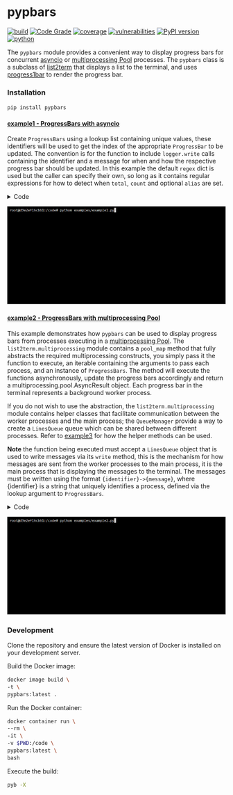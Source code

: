 # pypbars
[![build](https://github.com/soda480/pypbars/actions/workflows/main.yml/badge.svg?branch=main)](https://github.com/soda480/pypbars/actions/workflows/main.yml)
[![Code Grade](https://api.codiga.io/project/34681/status/svg)](https://app.codiga.io/hub/project/34681/pypbars)
[![coverage](https://img.shields.io/badge/coverage-100%25-brightgreen)](https://pybuilder.io/)
[![vulnerabilities](https://img.shields.io/badge/vulnerabilities-None-brightgreen)](https://pypi.org/project/bandit/)
[![PyPI version](https://badge.fury.io/py/pypbars.svg)](https://badge.fury.io/py/pypbars)
[![python](https://img.shields.io/badge/python-3.7%20%7C%203.8%20%7C%203.9%20%7C%203.10-teal)](https://www.python.org/downloads/)

The `pypbars` module provides a convenient way to display progress bars for concurrent [asyncio](https://docs.python.org/3/library/asyncio.html) or [multiprocessing Pool](https://docs.python.org/3/library/multiprocessing.html#multiprocessing.pool.Pool) processes. The `pypbars` class is a subclass of [list2term](https://pypi.org/project/list2term/) that displays a list to the terminal, and uses [progress1bar](https://pypi.org/project/progress1bar/) to render the progress bar.

### Installation
```bash
pip install pypbars
```

#### [example1 - ProgressBars with asyncio](https://github.com/soda480/pypbars/blob/main/examples/example1.py)

Create `ProgressBars` using a lookup list containing unique values, these identifiers will be used to get the index of the appropriate `ProgressBar` to be updated. The convention is for the function to include `logger.write` calls containing the identifier and a message for when and how the respective progress bar should be updated. In this example the default `regex` dict is used but the caller can specify their own, so long as it contains regular expressions for how to detect when `total`, `count` and optional `alias` are set.

<details><summary>Code</summary>

```Python
import asyncio
import random
from faker import Faker
from pypbars import ProgressBars

async def do_work(worker, logger=None):
    logger.write(f'{worker}->worker is {worker}')
    total = random.randint(10, 65)
    logger.write(f'{worker}->processing total of {total} items')
    for count in range(total):
        # mimic an IO-bound process
        await asyncio.sleep(.1)
        logger.write(f'{worker}->processed {count}')
    return total

async def run(workers):
    with ProgressBars(lookup=workers, show_prefix=False, show_fraction=False) as logger:
        doers = (do_work(worker, logger=logger) for worker in workers)
        return await asyncio.gather(*doers)

def main():
    workers = [Faker().user_name() for _ in range(10)]
    print(f'Total of {len(workers)} workers working concurrently')
    results = asyncio.run(run(workers))
    print(f'The {len(workers)} workers processed a total of {sum(results)} items')

if __name__ == '__main__':
    main()
```

</details>

![example1](https://raw.githubusercontent.com/soda480/pypbars/main/docs/images/example1.gif)

#### [example2 - ProgressBars with multiprocessing Pool](https://github.com/soda480/pypbars/blob/main/examples/example2.py)

This example demonstrates how `pypbars` can be used to display progress bars from processes executing in a [multiprocessing Pool](https://docs.python.org/3/library/multiprocessing.html#using-a-pool-of-workers). The `list2term.multiprocessing` module contains a `pool_map` method that fully abstracts the required multiprocessing constructs, you simply pass it the function to execute, an iterable containing the arguments to pass each process, and an instance of `ProgressBars`. The method will execute the functions asynchronously, update the progress bars accordingly and return a multiprocessing.pool.AsyncResult object. Each progress bar in the terminal represents a background worker process.

If you do not wish to use the abstraction, the `list2term.multiprocessing` module contains helper classes that facilitate communication between the worker processes and the main process; the `QueueManager` provide a way to create a `LinesQueue` queue which can be shared between different processes. Refer to [example3](https://github.com/soda480/pypbars/blob/main/examples/example3.py) for how the helper methods can be used. 

**Note** the function being executed must accept a `LinesQueue` object that is used to write messages via its `write` method, this is the mechanism for how messages are sent from the worker processes to the main process, it is the main process that is displaying the messages to the terminal. The messages must be written using the format `{identifier}->{message}`, where {identifier} is a string that uniquely identifies a process, defined via the lookup argument to `ProgressBars`.

<details><summary>Code</summary>

```Python
import time
from pypbars import ProgressBars
from list2term.multiprocessing import pool_map
from list2term.multiprocessing import CONCURRENCY

def is_prime(num):
    if num == 1:
        return False
    for i in range(2, num):
        if (num % i) == 0:
            return False
    else:
        return True

def count_primes(start, stop, logger):
    workerid = f'{start}:{stop}'
    logger.write(f'{workerid}->worker is {workerid}')
    logger.write(f'{workerid}->processing total of {stop - start} items')
    primes = 0
    for number in range(start, stop):
        if is_prime(number):
            primes += 1
        logger.write(f'{workerid}->processed {number}')
    logger.write(f'{workerid}->{workerid} processing complete')
    return primes

def main(number):
    step = int(number / CONCURRENCY)
    iterable = [(index, index + step) for index in range(0, number, step)]
    lookup = [':'.join(map(str, item)) for item in iterable]
    progress_bars = ProgressBars(lookup=lookup, show_prefix=False, show_fraction=False, use_color=True)
    # print to screen with progress bars context
    results = pool_map(count_primes, iterable, context=progress_bars)
    # print to screen without progress bars context
    # results = pool_map(count_primes, iterable)
    # do not print to screen
    # results = pool_map(count_primes, iterable, print_status=False)
    return sum(results.get())

if __name__ == '__main__':
    start = time.perf_counter()
    number = 50_000
    result = main(number)
    stop = time.perf_counter()
    print(f"Finished in {round(stop - start, 2)} seconds\nTotal number of primes between 0-{number}: {result}")
```

</details>

![example2](https://raw.githubusercontent.com/soda480/pypbars/main/docs/images/example2.gif)

### Development

Clone the repository and ensure the latest version of Docker is installed on your development server.

Build the Docker image:
```sh
docker image build \
-t \
pypbars:latest .
```

Run the Docker container:
```sh
docker container run \
--rm \
-it \
-v $PWD:/code \
pypbars:latest \
bash
```

Execute the build:
```sh
pyb -X
```

